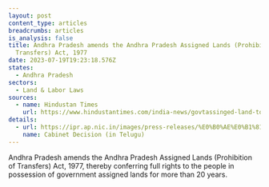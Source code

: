 ```yaml
---
layout: post
content_type: articles
breadcrumbs: articles
is_analysis: false
title: Andhra Pradesh amends the Andhra Pradesh Assigned Lands (Prohibition of
  Transfers) Act, 1977
date: 2023-07-19T19:23:18.576Z
states:
  - Andhra Pradesh
sectors:
  - Land & Labor Laws
sources:
  - name: Hindustan Times
    url: https://www.hindustantimes.com/india-news/govtassinged-land-to-be-transferable-in-andhra-pradesh-101689190792675.html
details:
  - url: https://ipr.ap.nic.in/images/press-releases/%E0%B0%AE%E0%B1%81%E0%B0%96%E0%B1%8D%E0%B0%AF%E0%B0%AE%E0%B0%82%E0%B0%A4%E0%B1%8D%E0%B0%B0%E0%B0%BF%20%E0%B0%B6%E0%B1%8D%E0%B0%B0%E0%B1%80%20%E0%B0%B5%E0%B1%88%E0%B0%AF%E0%B0%B8%E0%B1%8D%E2%80%8C.%E0%B0%9C%E0%B0%97%E0%B0%A8%E0%B1%8D%E2%80%8C%20%E0%B0%85%E0%B0%A7%E0%B1%8D%E0%B0%AF%E0%B0%95%E0%B1%8D%E0%B0%B7%E0%B0%A4%E0%B0%A8%20%E0%B0%B8%E0%B0%AE%E0%B0%BE%E0%B0%B5%E0%B1%87%E0%B0%B6%E0%B0%AE%E0%B1%88%E0%B0%A8%20%E0%B0%B0%E0%B0%BE%E0%B0%B7%E0%B1%8D%E0%B0%9F%E0%B1%8D%E0%B0%B0%20%E0%B0%AE%E0%B0%82%E0%B0%A4%E0%B1%8D%E0%B0%B0%E0%B0%BF%E0%B0%AE%E0%B0%82%E0%B0%A1%E0%B0%B2%E0%B0%BF_12.07.2023.pdf
    name: Cabinet Decision (in Telugu)
---
```

Andhra Pradesh amends the Andhra Pradesh Assigned Lands (Prohibition of Transfers) Act, 1977, thereby conferring full rights to the people in possession of government assigned lands for more than 20 years.